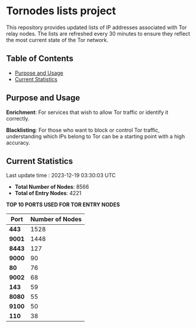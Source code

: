# Tornodes lists project

This repository provides updated lists of IP addresses associated with Tor relay nodes. The lists are refreshed every 30 minutes to ensure they reflect the most current state of the Tor network.

## Table of Contents

- [Purpose and Usage](#purpose-and-usage)
- [Current Statistics](#current-statistics)


## Purpose and Usage

**Enrichment**: For services that wish to allow Tor traffic or identify it correctly.

**Blacklisting**: For those who want to block or control Tor traffic, understanding which IPs belong to Tor can be a starting point with a high accuracy.

## Current Statistics

Last update time : 2023-12-19 03:30:03 UTC

- **Total Number of Nodes**: 8566
- **Total of Entry Nodes**: 4221

**TOP 10 PORTS USED FOR TOR ENTRY NODES**

| **Port** | **Number of Nodes** |
|------|-----------------|
| **443**   | 1528  |
| **9001**   | 1448  |
| **8443**   | 127  |
| **9000**   | 90  |
| **80**   | 76  |
| **9002**   | 68  |
| **143**   | 59  |
| **8080**   | 55  |
| **9100**   | 50  |
| **110**   | 38  |

